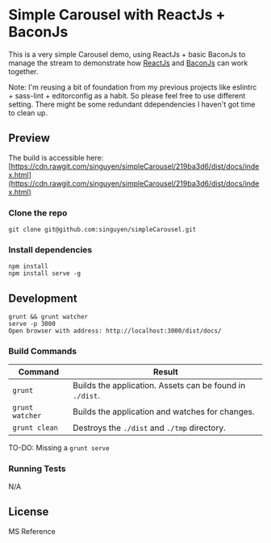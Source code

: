 # Simple Carousel with ReactJs + BaconJs

This is a very simple Carousel demo, using ReactJs + basic BaconJs to manage the stream to demonstrate how [ReactJs](https://facebook.github.io/react) and [BaconJs](https://baconjs.github.io) can work together.

Note:
I'm reusing a bit of foundation from my previous projects like eslintrc + sass-lint + editorconfig as a habit. So please feel free to use different setting. There might be some redundant ddependencies I haven't got time to clean up.

## Preview
The build is accessible here:
[https://cdn.rawgit.com/singuyen/simpleCarousel/219ba3d6/dist/docs/index.html](https://cdn.rawgit.com/singuyen/simpleCarousel/219ba3d6/dist/docs/index.html)

### Clone the repo

    git clone git@github.com:singuyen/simpleCarousel.git

### Install dependencies

    npm install
    npm install serve -g

## Development

    grunt && grunt watcher
    serve -p 3000
    Open browser with address: http://localhost:3000/dist/docs/

### Build Commands

| Command | Result |
| ------- | ------ |
| `grunt` | Builds the application. Assets can be found in `./dist`. |
| `grunt watcher` | Builds the application and watches for changes. |
| `grunt clean` | Destroys the `./dist` and `./tmp` directory. |

TO-DO: Missing a `grunt serve`

### Running Tests

N/A

## License

   MS Reference
